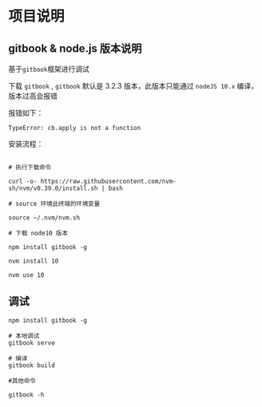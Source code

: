 # 项目说明


## gitbook & node.js 版本说明

基于`gitbook`框架进行调试

下载 `gitbook` ,  `gitbook` 默认是 3.2.3 版本，此版本只能通过 `nodeJS 10.x` 编译，版本过高会报错

报错如下：

```shell
TypeError: cb.apply is not a function
```
安装流程：

```shell

# 执行下载命令

curl -o- https://raw.githubusercontent.com/nvm-sh/nvm/v0.39.0/install.sh | bash

# source 环境此终端的环境变量

source ~/.nvm/nvm.sh

# 下载 node10 版本

npm install gitbook -g

nvm install 10

nvm use 10

```

## 调试

```shell
npm install gitbook -g

# 本地调试
gitbook serve

# 编译
gitbook build

#其他命令 

gitbook -h
```